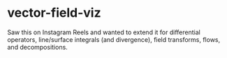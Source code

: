 # vector-field-viz
Saw this on Instagram Reels and wanted to extend it for differential operators, line/surface integrals (and divergence), field transforms, flows, and decompositions.
